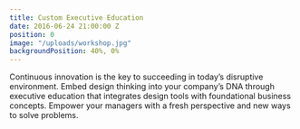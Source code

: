 ```yaml
---
title: Custom Executive Education
date: 2016-06-24 21:00:00 Z
position: 0
image: "/uploads/workshop.jpg"
backgroundPosition: 40%, 0%
---
```


Continuous innovation is the key to succeeding in today’s disruptive environment. Embed design thinking into your company’s DNA through executive education that integrates design tools with foundational business concepts. Empower your managers with a fresh perspective and new ways to solve problems.